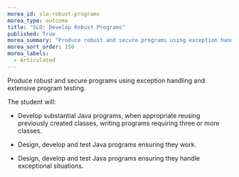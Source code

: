 ```yaml
---
morea_id: slo-robust-programs
morea_type: outcome
title: "SLO: Develop Robust Programs"
published: True
morea_summary: "Produce robust and secure programs using exception handling and extensive program testing."
morea_sort_order: 150
morea_labels: 
  - Articulated
---
```



Produce robust and secure programs using exception handling and extensive program testing.

The student will:

* Develop substantial Java programs, when appropriate reusing previously created classes, writing programs requiring three or more classes.

* Design, develop and test Java programs ensuring they work.

* Design, develop and test Java programs ensuring they handle exceptional situations.

